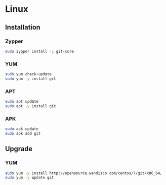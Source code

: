 # Linux

## Installation

### Zypper

```sh
sudo zypper install -y git-core
```

### YUM

```sh
sudo yum check-update
sudo yum -y install git
```

### APT

```sh
sudo apt update
sudo apt -y install git
```

### APK

```sh
sudo apk update
sudo apk add git
```

## Upgrade

### YUM

```sh
sudo yum -y install http://opensource.wandisco.com/centos/7/git/x86_64/wandisco-git-release-7-2.noarch.rpm
sudo yum -y update git
```

